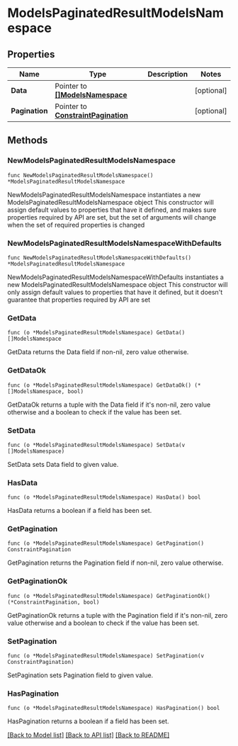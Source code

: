 # ModelsPaginatedResultModelsNamespace

## Properties

Name | Type | Description | Notes
------------ | ------------- | ------------- | -------------
**Data** | Pointer to [**[]ModelsNamespace**](ModelsNamespace.md) |  | [optional] 
**Pagination** | Pointer to [**ConstraintPagination**](ConstraintPagination.md) |  | [optional] 

## Methods

### NewModelsPaginatedResultModelsNamespace

`func NewModelsPaginatedResultModelsNamespace() *ModelsPaginatedResultModelsNamespace`

NewModelsPaginatedResultModelsNamespace instantiates a new ModelsPaginatedResultModelsNamespace object
This constructor will assign default values to properties that have it defined,
and makes sure properties required by API are set, but the set of arguments
will change when the set of required properties is changed

### NewModelsPaginatedResultModelsNamespaceWithDefaults

`func NewModelsPaginatedResultModelsNamespaceWithDefaults() *ModelsPaginatedResultModelsNamespace`

NewModelsPaginatedResultModelsNamespaceWithDefaults instantiates a new ModelsPaginatedResultModelsNamespace object
This constructor will only assign default values to properties that have it defined,
but it doesn't guarantee that properties required by API are set

### GetData

`func (o *ModelsPaginatedResultModelsNamespace) GetData() []ModelsNamespace`

GetData returns the Data field if non-nil, zero value otherwise.

### GetDataOk

`func (o *ModelsPaginatedResultModelsNamespace) GetDataOk() (*[]ModelsNamespace, bool)`

GetDataOk returns a tuple with the Data field if it's non-nil, zero value otherwise
and a boolean to check if the value has been set.

### SetData

`func (o *ModelsPaginatedResultModelsNamespace) SetData(v []ModelsNamespace)`

SetData sets Data field to given value.

### HasData

`func (o *ModelsPaginatedResultModelsNamespace) HasData() bool`

HasData returns a boolean if a field has been set.

### GetPagination

`func (o *ModelsPaginatedResultModelsNamespace) GetPagination() ConstraintPagination`

GetPagination returns the Pagination field if non-nil, zero value otherwise.

### GetPaginationOk

`func (o *ModelsPaginatedResultModelsNamespace) GetPaginationOk() (*ConstraintPagination, bool)`

GetPaginationOk returns a tuple with the Pagination field if it's non-nil, zero value otherwise
and a boolean to check if the value has been set.

### SetPagination

`func (o *ModelsPaginatedResultModelsNamespace) SetPagination(v ConstraintPagination)`

SetPagination sets Pagination field to given value.

### HasPagination

`func (o *ModelsPaginatedResultModelsNamespace) HasPagination() bool`

HasPagination returns a boolean if a field has been set.


[[Back to Model list]](../README.md#documentation-for-models) [[Back to API list]](../README.md#documentation-for-api-endpoints) [[Back to README]](../README.md)


